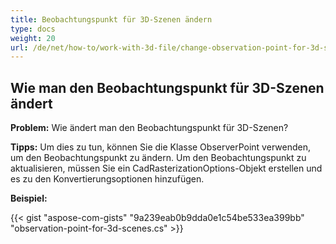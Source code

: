 ```yaml
---
title: Beobachtungspunkt für 3D-Szenen ändern
type: docs
weight: 20
url: /de/net/how-to/work-with-3d-file/change-observation-point-for-3d-scenes
---
```


## **Wie man den Beobachtungspunkt für 3D-Szenen ändert**

**Problem:** Wie ändert man den Beobachtungspunkt für 3D-Szenen?

**Tipps:** Um dies zu tun, können Sie die Klasse ObserverPoint verwenden, um den Beobachtungspunkt zu ändern. Um den Beobachtungspunkt zu aktualisieren, müssen Sie ein CadRasterizationOptions-Objekt erstellen und es zu den Konvertierungsoptionen hinzufügen.

**Beispiel:**

{{< gist "aspose-com-gists" "9a239eab0b9dda0e1c54be533ea399bb" "observation-point-for-3d-scenes.cs" >}}
